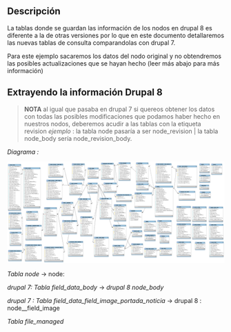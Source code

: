 ## Descripción

La tablas donde se guardan las información de los nodos en drupal 8 es diferente a la de otras versiones por lo que en este documento detallaremos las nuevas tablas de consulta comparandolas con drupal 7.

Para este ejemplo sacaremos los datos del nodo original y no obtendremos las posibles actualizaciones que se hayan hecho (leer más abajo para más información)

## Extrayendo la información Drupal 8

>**NOTA** al igual que pasaba en drupal 7 si quereos obtener los datos con todas las posibles modificaciones que podamos haber hecho en nuestros nodos, deberemos acudir a las tablas con la etiqueta revision *ejemplo* : la tabla node pasaría a ser node_revision | la tabla node_body sería node_revision_body.

*Diagrama :*

![Diagrama_drupal8](https://github.com/alejandroasc96/CreandoNodoApartirMysqlDrupal/blob/master/images/schema_Drupal8.png?raw=true)


_Tabla node_ -> node:

*drupal 7: Tabla field_data_body* -> *drupal 8 node_body*


*drupal 7 : Tabla field_data_field_image_portada_noticia* -> drupal 8 : node__field_image

_Tabla file_managed_
